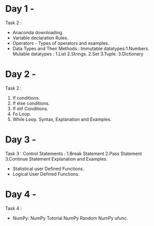# Day 1 -
Task 2 : 
* Anaconda downloading.
* Variable declaration Rules.
* Operators - Types of operators and examples.
* Data Types and Their Methods : Immutable datatypes:1.Numbers.            Mutable datatypes : 1.List
                                                     2.Strings.                                2.Set
                                                     3.Tuple.                                  3.Dictionary

# Day 2 -
Task 2 :
1. If conditions.
2. If else conditions. 
3. If elif Conditions.
4. Fo Loop.
5. While Loop.
Syntax, Explanation and Examples.

# Day 3 -
Task 3 :
Control Statements : 1.Break Statement 
                     2.Pass Statement
                     3.Continue Statement
Explanation and Examples.
* Statistical user Defined Functions.
* Logical User Defined Functions.

# Day 4 -
Task 4 :
* NumPy: NumPy Tutorial
         NumPy Random
         NumPy ufunc.

